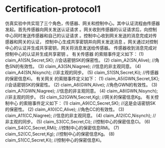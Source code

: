 # Certification-protocol1
仿真实验中共实现了三个角色，传感器、网关和控制中心。其中认证流程由传感器发起。首先传感器向网关发送认证请求 。网关收到传感器的认证请求后，向控制中心同时发送传感器和自己的认证请求 。控制中心收到网关发送的消息完成对传感器和网关的认证， 控制中心生成共享密钥并向网关发送消息 。网关通过对控制中心的认证并生成共享密钥，网关将消息发送给传感器。 传感器收到消息完成对控制中心的认证并生成共享密钥 。
有关传感器 的索赔事件定义如下：
(1) claim_A1(SN,Secret,SK); //会话密钥SK的保密性。
(2) claim_A2(SN,Alive); //角色SN的有效性。
(3) claim_A3(SN,Niagree); //信息的非主观同意。
(4) claim_A4(SN,Nisynch); //非主观的同步。
(5) claim_S1(SN,Secret,Ki); //传感器的保密信息Ki。
有关网关 的索赔事件定义如下：
(1) claim_A5(GWN,Secret,SK); //会话密钥SK的保密性。
(2) claim_A6(GWN,Alive); //角色GWN的有效性。
(3) claim_A7(GWN,Niagree); //信息的非主观同意。
(4) claim_A8(GWN,Nisynch); //非主观的同步。
(5) claim_S2(GWN,Secret,Kg); //网关的保密信息Kg。
有关控制中心 的索赔事件定义如下：
(1) claim_A9(CC,Secret,SK); //这是会话密钥SK的保密性。
(2) claim_A10(CC,Alive); //角色CC的有效性。
(3) claim_A11(CC,Niagree); //信息的非主观同意。
(4) claim_A12(CC,Nisynch); //非主观的同步。
(5) claim_S3(CC,Secret,Ci); //控制中心的保密信息Ci。
(6) claim_S4(CC,Secret,RMi); //控制中心的保密信息RMi。
(7) claim_S2(CC,Secret,Kg); //控制中心的保密信息Kg。
(8) claim_S1(CC,Secret,Ki); //控制中心的保密信息Ki。

